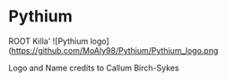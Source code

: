 # Pythium
ROOT Killa'
![Pythium logo](https://github.com/MoAly98/Pythium/Pythium_logo.png

Logo and Name credits to Callum Birch-Sykes 
